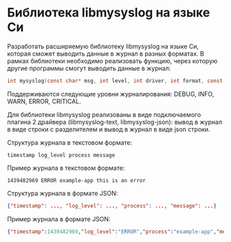 # Библиотека libmysyslog на языке Си
Разработать расширяемую библиотеку libmysyslog на языке Си, которая сможет выводить данные в журнал в разных форматах. В рамках библиотеки необходимо реализовать функцию, через которую другие программы смогут выводить данные в журнал:
```c
int mysyslog(const char* msg, int level, int driver, int format, const char* path);
```
Поддерживаются следующие уровни журналирования: DEBUG, INFO, WARN, ERROR, CRITICAL.

Для библиотеки libmysyslog реализованы в виде подключаемого плагина 2 драйвера (libmysyslog-text, libmysyslog-json): вывод в журнал в виде строки с разделителем и вывод в журнал в виде json строки.

Структура журнала в текстовом формате:
```
timestamp log_level process message
```
Пример журнала в текстовом формате:
```
1439482969 ERROR example-app this is an error
```
Структура журнала в формате JSON:
```json
{"timestamp": ..., "log_level": ..., "process": ..., "message": ...}
```
Пример журнала в формате JSON:
```json
{"timestamp":1439482969,"log_level":"ERROR","process":"example-app","message":"this is an error"}
```